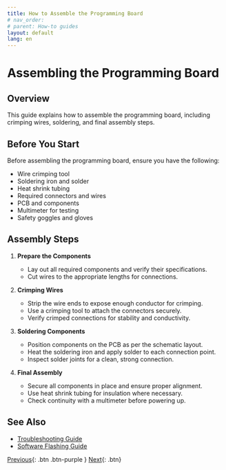 ```yaml
---
title: How to Assemble the Programming Board
# nav_order: 
# parent: How-to guides
layout: default
lang: en
---
```


# Assembling the Programming Board

## Overview
This guide explains how to assemble the programming board, including crimping wires, soldering, and final assembly steps.

## Before You Start
Before assembling the programming board, ensure you have the following:

* Wire crimping tool
* Soldering iron and solder
* Heat shrink tubing
* Required connectors and wires
* PCB and components
* Multimeter for testing
* Safety goggles and gloves

## Assembly Steps

1. **Prepare the Components**
    * Lay out all required components and verify their specifications.
    * Cut wires to the appropriate lengths for connections.

2. **Crimping Wires**
    * Strip the wire ends to expose enough conductor for crimping.
    * Use a crimping tool to attach the connectors securely.
    * Verify crimped connections for stability and conductivity.

3. **Soldering Components**
    * Position components on the PCB as per the schematic layout.
    * Heat the soldering iron and apply solder to each connection point.
    * Inspect solder joints for a clean, strong connection.

4. **Final Assembly**
    * Secure all components in place and ensure proper alignment.
    * Use heat shrink tubing for insulation where necessary.
    * Check continuity with a multimeter before powering up.

## See Also
* [Troubleshooting Guide](#)
* [Software Flashing Guide](#)

[Previous]({{site.url}}/how-tos){: .btn .btn-purple }
[Next]({{site.url}}/how-tos){: .btn}